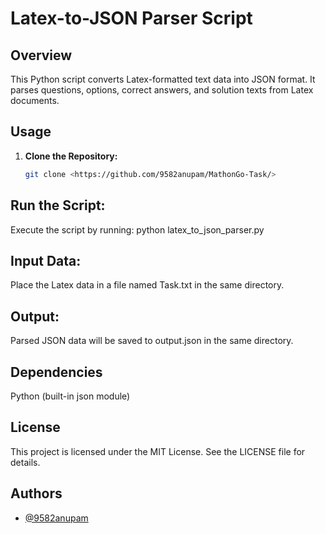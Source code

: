 # Latex-to-JSON Parser Script


## Overview
This Python script converts Latex-formatted text data into JSON format. It parses questions, options, correct answers, and solution texts from Latex documents.


## Usage
1. **Clone the Repository:**
   ```bash
   git clone <https://github.com/9582anupam/MathonGo-Task/>


## Run the Script:
Execute the script by running:
python latex_to_json_parser.py


## Input Data:
Place the Latex data in a file named Task.txt in the same directory.


## Output:
Parsed JSON data will be saved to output.json in the same directory.


## Dependencies
Python (built-in json module)


## License
This project is licensed under the MIT License. See the LICENSE file for details.


## Authors

- [@9582anupam](https://www.github.com/9582anupam)
